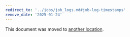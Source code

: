 ```yaml
---
redirect_to: '../jobs/job_logs.md#job-log-timestamps'
remove_date: '2025-01-24'
---
```


<!-- markdownlint-disable -->

This document was moved to [another location](../jobs/job_logs.md#job-log-timestamps).

<!-- This redirect file can be deleted after <2025-01-24>. -->
<!-- Redirects that point to other docs in the same project expire in three months. -->
<!-- Redirects that point to docs in a different project or site (link is not relative and starts with `https:`) expire in one year. -->
<!-- Before deletion, see: https://docs.gitlab.com/ee/development/documentation/redirects.html -->
